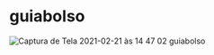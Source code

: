 # guiabolso
![Captura de Tela 2021-02-21 às 14 47 02](https://user-images.githubusercontent.com/79374324/108633568-aab49100-7453-11eb-9e28-28ce2813a6b4.png)
guiabolso
